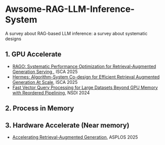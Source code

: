 # Awsome-RAG-LLM-Inference-System
A survey about RAG-based LLM inference: a survey about systematic designs

## 1. GPU Accelerate
* [RAGO: Systematic Performance Optimization for Retrieval-Augmented Generation Serving ](https://arxiv.org/abs/2503.14649), ISCA 2025
* [Hermes: Algorithm-System Co-design for Efficient Retrieval Augmented Generation At Scale](https://michaeltshen.github.io/Files/Hermes.pdf), ISCA 2025
* [Fast Vector Query Processing for Large Datasets Beyond GPU Memory with Reordered Pipelining](https://xinjin.github.io/files/NSDI24_Rummy.pdf), NSDI 2024

## 2. Process in Memory

## 3. Hardware Accelerate (Near memory)
* [Accelerating Retrieval-Augmented Generation](https://dl.acm.org/doi/10.1145/3669940.3707264), ASPLOS 2025

